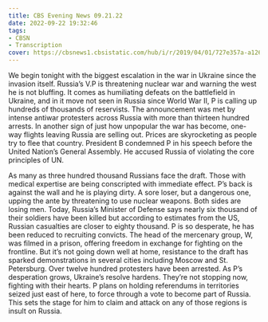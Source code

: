 ```yaml
---
title: CBS Evening News 09.21.22
date: 2022-09-22 19:32:46
tags:
- CBSN
- Transcription
cover: https://cbsnews1.cbsistatic.com/hub/i/r/2019/04/01/727e357a-a126-4138-a2c5-4d3222669d57/thumbnail/640x360/3ff2761028dc5c65cc4f07acd54bcd5c/cbsn2-logo-1920x1080.jpg
---
```

We begin tonight with the biggest escalation in the war in Ukraine since the invasion itself. Russia’s V.P is threatening nuclear war and warning the west he is not bluffing. It comes as humiliating defeats on the battlefield in Ukraine, and in it move not seen in Russia since World War II, P is calling up hundreds of thousands of reservists. The announcement was met by intense antiwar protesters across Russia with more than thirteen hundred arrests. In another sign of just how unpopular the war has become, one-way flights leaving Russia are selling out. Prices are skyrocketing as people try to flee that country. President B condemned P in his speech before the United Nation’s General Assembly. He accused Russia of violating the core principles of UN.

As many as three hundred thousand Russians face the draft. Those with medical expertise are being conscripted with immediate effect. P’s back is against the wall and he is playing dirty. A sore loser, but a dangerous one, upping the ante by threatening to use nuclear weapons. Both sides are losing men. Today, Russia’s Minister of Defense says nearly six thousand of their soldiers have been killed but according to estimates from the US, Russian casualties are closer to eighty thousand. P is so desperate, he has been reduced to recruiting convicts. The head of the mercenary group, W, was filmed in a prison, offering freedom in exchange for fighting on the frontline. But it’s not going down well at home, resistance to the draft has sparked demonstrations in several cities including Moscow and St. Petersburg. Over twelve hundred protesters have been arrested. As P’s desperation grows, Ukraine’s resolve hardens. They’re not stopping now, fighting with their hearts. P plans on holding referendums in territories seized just east of here, to force through a vote to become part of Russia. This sets the stage for him to claim and attack on any of those regions is insult on Russia. 
